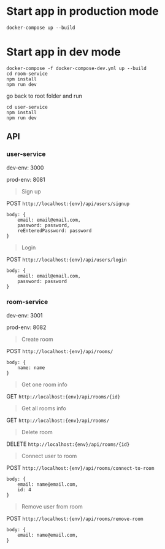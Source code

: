 # Start app in production mode

```docker-compose up --build ```

# Start app in dev mode 

```
docker-compose -f docker-compose-dev.yml up --build
cd room-service
npm install
npm run dev
```
go back to root folder and run

```
cd user-service
npm install
npm run dev
```

## API

### user-service 


dev-env: 3000

prod-env: 8081

> Sign up

POST `http://localhost:{env}/api/users/signup`
```
body: {
    email: email@email.com,
    password: password,
    reEnteredPassword: password
}
```
> Login

POST `http://localhost:{env}/api/users/login`
```
body: {
    email: email@email.com,
    password: password
}
```

### room-service

dev-env: 3001

prod-env: 8082

> Create room 

POST `http://localhost:{env}/api/rooms/`

```
body: {
    name: name
}
```

> Get one room info 

GET `http://localhost:{env}/api/rooms/{id}`

> Get all rooms info

GET `http://localhost:{env}/api/rooms/`

> Delete room 

DELETE `http://localhost:{env}/api/rooms/{id}`

> Connect user to room

POST `http://localhost:{env}/api/rooms/connect-to-room`

```
body: {
    email: name@email.com,
    id: 4
}
```
> Remove user from room

POST `http://localhost:{env}/api/rooms/remove-room`

```
body: {
    email: name@email.com,
}
```


